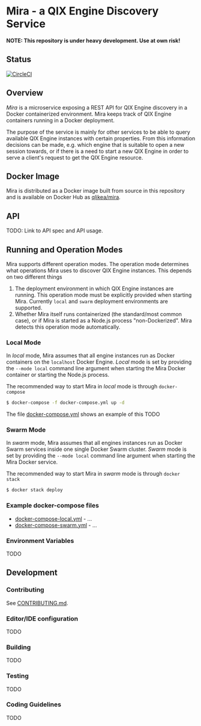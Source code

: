 # Mira - a QIX Engine Discovery Service
**NOTE: This repository is under heavy development. Use at own risk!**

## Status
[![CircleCI](https://circleci.com/gh/qlik-ea/mira.svg?style=svg&circle-token=62ace9e8f1d6ad8bef7ec52b61615217322c63d3)](https://circleci.com/gh/qlik-ea/mira)

## Overview
_Mira_ is a microservice exposing a REST API for QIX Engine discovery in a Docker containerized environment. Mira keeps track of QIX Engine containers running in a Docker deployment.

The purpose of the service is mainly for other services to be able to query available QIX Engine instances with certain properties. From this information decisions can be made, e.g. which engine that is suitable to open a new session towards, or if there is a need to start a new QIX Engine in order to serve a client's request to get the QIX Engine resource.

## Docker Image
Mira is distributed as a Docker image built from source in this repository and is available on Docker Hub as [qlikea/mira](https://hub.docker.com/r/qlikea/mira).

## API
TODO: Link to API spec and API usage.

## Running and Operation Modes
Mira supports different operation modes. The operation mode determines what operations Mira uses to discover QIX Engine instances. This depends on two different things
1. The deployment environment in which QIX Engine instances are running. This operation mode must be explicitly provided when starting Mira. Currently `local` and `swarm` deployment environments are supported.
2. Whether Mira itself runs containerized (the standard/most common case), or if Mira is started as a Node.js process "non-Dockerized". Mira detects this operation mode automatically.

### Local Mode
In _local_ mode, Mira assumes that all engine instances run as Docker containers on the `localhost` Docker Engine. _Local_ mode is set by providing the `--mode local` command line argument when starting the Mira Docker container or starting the Node.js process.

The recommended way to start Mira in _local_ mode is through `docker-compose`
```sh
$ docker-compose -f docker-compose.yml up -d
```
The file [docker-compose.yml](./docker-compose.yml) shows an example of this TODO

### Swarm Mode
In _swarm_ mode, Mira assumes that all engines instances run as Docker Swarm services inside one single Docker Swarm cluster. _Swarm_ mode is set by providing the `--mode local` command line argument when starting the Mira Docker service.

The recommended way to start Mira in _swarm_ mode is through `docker stack`
```sh
$ docker stack deploy
```


### Example docker-compose files
- [docker-compose-local.yml](docker-compose.yml) - ...
- [docker-compose-swarm.yml](docker-compose-swarm.yml) - ...

### Environment Variables
TODO



## Development

### Contributing
See [CONTRIBUTING.md](doc/CONTRIBUTING.md).

### Editor/IDE configuration
TODO

### Building
TODO

### Testing
TODO

### Coding Guidelines
TODO
